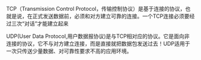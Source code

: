 TCP（Transmission Control Protocol，传输控制协议）是基于连接的协议，也就是说，在正式发送数据前，必须和对方建立可靠的连接。一个TCP连接必须要经过三次“对话”才能建立起来

UDP(User Data Protocol,用户数据报协议)是与TCP相对应的协议。它是面向非连接的协议，它不与对方建立连接，而是直接就把数据包发送过去！UDP适用于一次只传送少量数据、对可靠性要求不高的应用环境。

